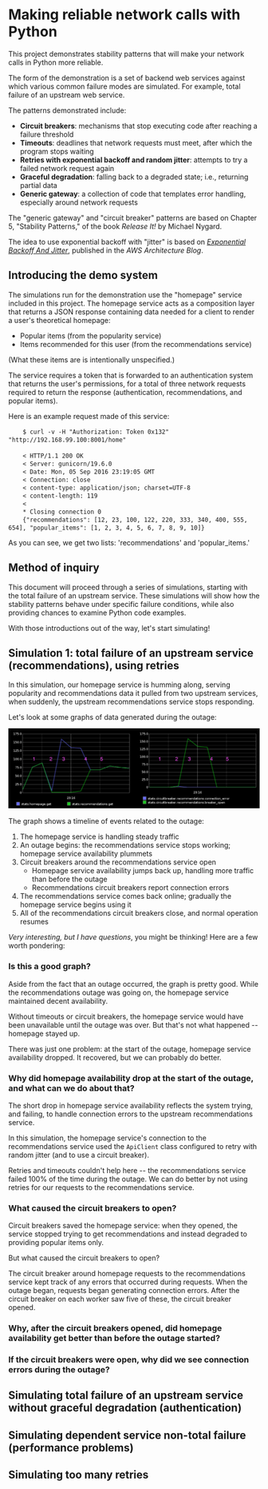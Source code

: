 # Making reliable network calls with Python

This project demonstrates stability patterns that will make your network calls
in Python more reliable.

The form of the demonstration is a set of backend web services against which
various common failure modes are simulated. For example, total failure of an
upstream web service.

The patterns demonstrated include:

* **Circuit breakers**: mechanisms that stop executing code after reaching a failure threshold
* **Timeouts**: deadlines that network requests must meet, after which the program stops waiting
* **Retries with exponential backoff and random jitter**: attempts to try a failed network request again
* **Graceful degradation**: falling back to a degraded state; i.e., returning partial data
* **Generic gateway**: a collection of code that templates error handling, especially around network requests

The "generic gateway" and "circuit breaker" patterns are based on Chapter 5,
"Stability Patterns," of the book *Release It!* by Michael Nygard.

The idea to use exponential backoff with "jitter" is based on [*Exponential
Backoff And Jitter*](https://www.awsarchitectureblog.com/2015/03/backoff.html),
published in the *AWS Architecture Blog*.

## Introducing the demo system

The simulations run for the demonstration use the "homepage" service included in
this project. The homepage service acts as a composition layer that returns a
JSON response containing data needed for a client to render a user's theoretical
homepage:

* Popular items (from the popularity service)
* Items recommended for this user (from the recommendations service)

(What these items are is intentionally unspecified.)

The service requires a token that is forwarded to an authentication system that
returns the user's permissions, for a total of three network requests required
to return the response (authentication, recommendations, and popular items).

Here is an example request made of this service:

```
    $ curl -v -H "Authorization: Token 0x132" "http://192.168.99.100:8001/home"

    < HTTP/1.1 200 OK
    < Server: gunicorn/19.6.0
    < Date: Mon, 05 Sep 2016 23:19:05 GMT
    < Connection: close
    < content-type: application/json; charset=UTF-8
    < content-length: 119
    <
    * Closing connection 0
    {"recommendations": [12, 23, 100, 122, 220, 333, 340, 400, 555, 654], "popular_items": [1, 2, 3, 4, 5, 6, 7, 8, 9, 10]}
```

As you can see, we get two lists: 'recommendations' and 'popular_items.'

## Method of inquiry

This document will proceed through a series of simulations, starting with the
total failure of an upstream service. These simulations will show how the
stability patterns behave under specific failure conditions, while also
providing chances to examine Python code examples.
 
With those introductions out of the way, let's start simulating!

## Simulation 1: total failure of an upstream service (recommendations), using retries

In this simulation, our homepage service is humming along, serving popularity
and recommendations data it pulled from two upstream services, when suddenly,
the upstream recommendations service stops responding.

Let's look at some graphs of data generated during the outage:

![Graph showing the recommendations service outage](images/outage_simulation.png)

The graph shows a timeline of events related to the outage:

1. The homepage service is handling steady traffic
2. An outage begins: the recommendations service stops working; homepage service availability plummets
3. Circuit breakers around the recommendations service open
    * Homepage service availability jumps back up, handling more traffic than before the outage
    * Recommendations circuit breakers report connection errors
4. The recommendations service comes back online; gradually the homepage service begins using it
8. All of the recommendations circuit breakers close, and normal operation resumes

*Very interesting, but I have questions*, you might be thinking! Here are a few
worth pondering:

### Is this a good graph?

Aside from the fact that an outage occurred, the graph is pretty good. While
the recommendations outage was going on, the homepage service maintained 
decent availability.

Without timeouts or circuit breakers, the homepage service would have been
unavailable until the outage was over. But that's not what happened --
homepage stayed up.

There was just one problem: at the start of the outage, homepage service
availability dropped. It recovered, but we can probably do better.

### Why did homepage availability drop at the start of the outage, and what can we do about that?

The short drop in homepage service availability reflects the system trying, and
failing, to handle connection errors to the upstream recommendations service.

In this simulation, the homepage service's connection to the recommendations
service used the `ApiClient` class configured to retry with random jitter (and
to use a circuit breaker).

Retries and timeouts couldn't help here -- the recommendations service failed
100% of the time during the outage. We can do better by not using retries for
our requests to the recommendations service.

### What caused the circuit breakers to open?

Circuit breakers saved the homepage service: when they opened, the service
stopped trying to get recommendations and instead degraded to providing
popular items only.

But what caused the circuit breakers to open?

The circuit breaker around homepage requests to the recommendations service kept
track of any errors that occurred during requests. When the outage began, requests
began generating connection errors. After the circuit breaker on each worker saw
five of these, the circuit breaker opened.

### Why, after the circuit breakers opened, did homepage availability get better than before the outage started?
### If the circuit breakers were open, why did we see connection errors during the outage?


## Simulating total failure of an upstream service without graceful degradation (authentication)

## Simulating dependent service non-total failure (performance problems)

## Simulating too many retries


